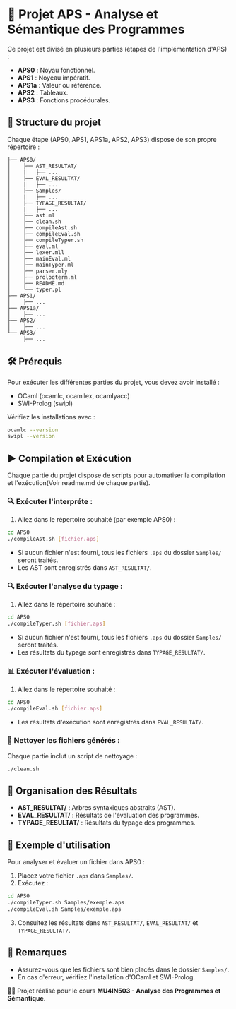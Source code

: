 # 🚀 Projet APS - Analyse et Sémantique des Programmes

Ce projet est divisé en plusieurs parties (étapes de l'implémentation d'APS) :
- **APS0** : Noyau fonctionnel.
- **APS1** : Noyeau impératif.
- **APS1a** : Valeur ou référence.
- **APS2** : Tableaux.
- **APS3** : Fonctions procédurales.

## 📁 Structure du projet

Chaque étape (APS0, APS1, APS1a, APS2, APS3) dispose de son propre répertoire :

```
├── APS0/
│    ├── AST_RESULTAT/
│    |   ├── ...
│    ├── EVAL_RESULTAT/
│    |   ├── ...
│    ├── Samples/
│    |   ├── ...
│    ├── TYPAGE_RESULTAT/
│    |   ├── ...
│    ├── ast.ml
│    ├── clean.sh
│    ├── compileAst.sh
│    ├── compileEval.sh
│    ├── compileTyper.sh
│    ├── eval.ml
│    ├── lexer.mll
│    ├── mainEval.ml
│    ├── mainTyper.ml
│    ├── parser.mly
│    ├── prologterm.ml
│    ├── README.md
│    └── typer.pl
├── APS1/
│    ├── ...
├── APS1a/
│    ├── ...
├── APS2/
│    ├── ...
└── APS3/
     ├── ...
```

## 🛠️ Prérequis

Pour exécuter les différentes parties du projet, vous devez avoir installé :

- OCaml (ocamlc, ocamllex, ocamlyacc)
- SWI-Prolog (swipl)

Vérifiez les installations avec :

```bash
ocamlc --version
swipl --version
```

## ▶️ Compilation et Exécution

Chaque partie du projet dispose de scripts pour automatiser la compilation et l'exécution(Voir readme.md de chaque partie).

### 🔍 Exécuter l'interpréte :

1. Allez dans le répertoire souhaité (par exemple APS0) :

```bash
cd APS0
./compileAst.sh [fichier.aps]
```

- Si aucun fichier n'est fourni, tous les fichiers `.aps` du dossier `Samples/` seront traités.
- Les AST sont enregistrés dans `AST_RESULTAT/`.

### 🔍 Exécuter l'analyse du typage :

1. Allez dans le répertoire souhaité :

```bash
cd APS0
./compileTyper.sh [fichier.aps]
```

- Si aucun fichier n'est fourni, tous les fichiers `.aps` du dossier `Samples/` seront traités.
- Les résultats du typage sont enregistrés dans `TYPAGE_RESULTAT/`.

### 📊 Exécuter l'évaluation :

1. Allez dans le répertoire souhaité :

```bash
cd APS0
./compileEval.sh [fichier.aps]
```

- Les résultats d'exécution sont enregistrés dans `EVAL_RESULTAT/`.

### 🧹 Nettoyer les fichiers générés :

Chaque partie inclut un script de nettoyage :

```bash
./clean.sh
```

## 📂 Organisation des Résultats

- **AST_RESULTAT/** : Arbres syntaxiques abstraits (AST).
- **EVAL_RESULTAT/** : Résultats de l'évaluation des programmes.
- **TYPAGE_RESULTAT/** : Résultats du typage des programmes.

## 📌 Exemple d'utilisation

Pour analyser et évaluer un fichier dans APS0 :

1. Placez votre fichier `.aps` dans `Samples/`.
2. Exécutez :

```bash
cd APS0
./compileTyper.sh Samples/exemple.aps
./compileEval.sh Samples/exemple.aps
```

3. Consultez les résultats dans `AST_RESULTAT/`, `EVAL_RESULTAT/` et `TYPAGE_RESULTAT/`.

## 📣 Remarques

- Assurez-vous que les fichiers sont bien placés dans le dossier `Samples/`.
- En cas d'erreur, vérifiez l'installation d'OCaml et SWI-Prolog.

👨‍💻 Projet réalisé pour le cours **MU4IN503 - Analyse des Programmes et Sémantique**.